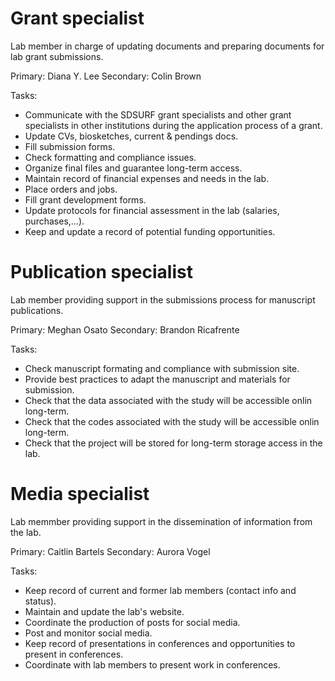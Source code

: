 # Grant specialist
Lab member in charge of updating documents and preparing documents for lab grant submissions.

Primary: Diana Y. Lee
Secondary: Colin Brown

Tasks:
+ Communicate with the SDSURF grant specialists and other grant specialists in other institutions during the application process of a grant.
+ Update CVs, biosketches, current & pendings docs.
+ Fill submission forms.
+ Check formatting and compliance issues.
+ Organize final files and guarantee long-term access.
+ Maintain record of financial expenses and needs in the lab.
+ Place orders and jobs.
+ Fill grant development forms.
+ Update protocols for financial assessment in the lab (salaries, purchases,...).
+ Keep and update a record of potential funding opportunities.


# Publication specialist
Lab member providing support in the submissions process for manuscript publications.

Primary: Meghan Osato
Secondary: Brandon Ricafrente

Tasks:
+ Check manuscript formating and compliance with submission site.
+ Provide best practices to adapt the manuscript and materials for submission.
+ Check that the data associated with the study will be accessible onlin long-term.
+ Check that the codes associated with the study will be accessible onlin long-term.
+ Check that the project will be stored for long-term storage access in the lab.


# Media specialist
Lab memmber providing support in the dissemination of information from the lab.

Primary: Caitlin Bartels
Secondary: Aurora Vogel

Tasks:
+ Keep record of current and former lab members (contact info and status).
+ Maintain and update the lab's website.
+ Coordinate the production of posts for social media.
+ Post and monitor social media.
+ Keep record of presentations in conferences and opportunities to present in conferences.
+ Coordinate with lab members to present work in conferences.

